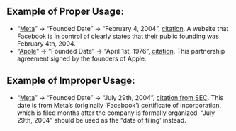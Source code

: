 ## Example of Proper Usage:
* “[Meta](https://golden.com/wiki/Meta-99MBY33/structured_data)” -> “Founded Date” -> “February 4, 2004”, [citation](https://about.facebook.com/company-info/). A website that Facebook is in control of clearly states that their public founding was February 4th, 2004.
* “[Apple](https://golden.com/wiki/Apple_(company)-5NB)” -> “Founded Date” -> “April 1st, 1976”, [citation](https://web.archive.org/web/20190328214907/https://downloads.reactivemicro.com/Apple%20II%20Items/Documentation/Apple%20Info/Apple%20PartnerShip%20Agreement.pdf). This partnership agreement signed by the founders of Apple.

## Example of Improper Usage:
* “[Meta](https://golden.com/wiki/Meta-99MBY33/structured_data)” -> “Founded Date” -> “July 29th, 2004”, [citation from SEC](https://www.sec.gov/Archives/edgar/data/1326801/000119312512046715/d287954dex31.htm). This date is from Meta’s (originally ‘Facebook’) certificate of incorporation, which is filed months after the company is formally organized. “July 29th, 2004” should be used as the “date of filing’ instead.
